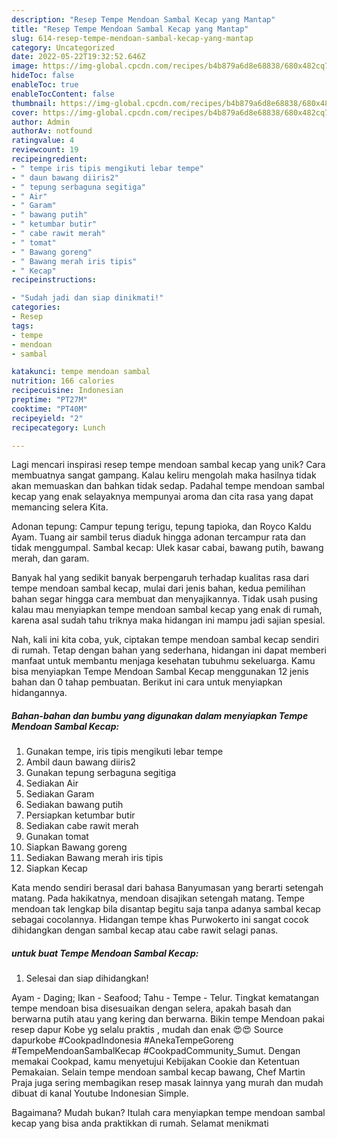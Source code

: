 ```yaml
---
description: "Resep Tempe Mendoan Sambal Kecap yang Mantap"
title: "Resep Tempe Mendoan Sambal Kecap yang Mantap"
slug: 614-resep-tempe-mendoan-sambal-kecap-yang-mantap
category: Uncategorized
date: 2022-05-22T19:32:52.646Z
image: https://img-global.cpcdn.com/recipes/b4b879a6d8e68838/680x482cq70/tempe-mendoan-sambal-kecap-foto-resep-utama.jpg
hideToc: false
enableToc: true
enableTocContent: false
thumbnail: https://img-global.cpcdn.com/recipes/b4b879a6d8e68838/680x482cq70/tempe-mendoan-sambal-kecap-foto-resep-utama.jpg
cover: https://img-global.cpcdn.com/recipes/b4b879a6d8e68838/680x482cq70/tempe-mendoan-sambal-kecap-foto-resep-utama.jpg
author: Admin
authorAv: notfound
ratingvalue: 4
reviewcount: 19
recipeingredient:
- " tempe iris tipis mengikuti lebar tempe"
- " daun bawang diiris2"
- " tepung serbaguna segitiga"
- " Air"
- " Garam"
- " bawang putih"
- " ketumbar butir"
- " cabe rawit merah"
- " tomat"
- " Bawang goreng"
- " Bawang merah iris tipis"
- " Kecap"
recipeinstructions:

- "Sudah jadi dan siap dinikmati!"
categories:
- Resep
tags:
- tempe
- mendoan
- sambal

katakunci: tempe mendoan sambal 
nutrition: 166 calories
recipecuisine: Indonesian
preptime: "PT27M"
cooktime: "PT40M"
recipeyield: "2"
recipecategory: Lunch

---
```





Lagi mencari inspirasi resep tempe mendoan sambal kecap yang unik? Cara membuatnya sangat gampang. Kalau keliru mengolah maka hasilnya tidak akan memuaskan dan bahkan tidak sedap. Padahal tempe mendoan sambal kecap yang enak selayaknya mempunyai aroma dan cita rasa yang dapat memancing selera Kita.





Adonan tepung: Campur tepung terigu, tepung tapioka, dan Royco Kaldu Ayam. Tuang air sambil terus diaduk hingga adonan tercampur rata dan tidak menggumpal. Sambal kecap: Ulek kasar cabai, bawang putih, bawang merah, dan garam.

Banyak hal yang sedikit banyak berpengaruh terhadap kualitas rasa dari tempe mendoan sambal kecap, mulai dari jenis bahan, kedua pemilihan bahan segar hingga cara membuat dan menyajikannya. Tidak usah pusing kalau mau menyiapkan tempe mendoan sambal kecap yang enak di rumah, karena asal sudah tahu triknya maka hidangan ini mampu jadi sajian spesial.






Nah, kali ini kita coba, yuk, ciptakan tempe mendoan sambal kecap sendiri di rumah. Tetap dengan bahan yang sederhana, hidangan ini dapat memberi manfaat untuk membantu menjaga kesehatan tubuhmu sekeluarga. Kamu bisa menyiapkan Tempe Mendoan Sambal Kecap menggunakan 12 jenis bahan dan 0 tahap pembuatan. Berikut ini cara untuk menyiapkan hidangannya.

<!--inarticleads1-->

##### Bahan-bahan dan bumbu yang digunakan dalam menyiapkan Tempe Mendoan Sambal Kecap:

1. Gunakan  tempe, iris tipis mengikuti lebar tempe
1. Ambil  daun bawang diiris2
1. Gunakan  tepung serbaguna segitiga
1. Sediakan  Air
1. Sediakan  Garam
1. Sediakan  bawang putih
1. Persiapkan  ketumbar butir
1. Sediakan  cabe rawit merah
1. Gunakan  tomat
1. Siapkan  Bawang goreng
1. Sediakan  Bawang merah iris tipis
1. Siapkan  Kecap


Kata mendo sendiri berasal dari bahasa Banyumasan yang berarti setengah matang. Pada hakikatnya, mendoan disajikan setengah matang. Tempe mendoan tak lengkap bila disantap begitu saja tanpa adanya sambal kecap sebagai cocolannya. Hidangan tempe khas Purwokerto ini sangat cocok dihidangkan dengan sambal kecap atau cabe rawit selagi panas. 

<!--inarticleads2-->

#####  untuk buat Tempe Mendoan Sambal Kecap:


1. Selesai dan siap dihidangkan!

Ayam - Daging; Ikan - Seafood; Tahu - Tempe - Telur. Tingkat kematangan tempe mendoan bisa disesuaikan dengan selera, apakah basah dan berwarna putih atau yang kering dan berwarna. Bikin tempe Mendoan pakai resep dapur Kobe yg selalu praktis , mudah dan enak 😍😍 Source dapurkobe #CookpadIndonesia #AnekaTempeGoreng #TempeMendoanSambalKecap #CookpadCommunity_Sumut. Dengan memakai Cookpad, kamu menyetujui Kebijakan Cookie dan Ketentuan Pemakaian. Selain tempe mendoan sambal kecap bawang, Chef Martin Praja juga sering membagikan resep masak lainnya yang murah dan mudah dibuat di kanal Youtube Indonesian Simple. 

Bagaimana? Mudah bukan? Itulah cara menyiapkan tempe mendoan sambal kecap yang bisa anda praktikkan di rumah. Selamat menikmati
